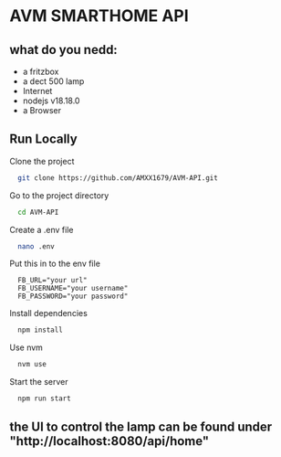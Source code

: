 # AVM SMARTHOME API

## what do you nedd:

- a fritzbox
- a dect 500 lamp
- Internet
- nodejs v18.18.0
- a Browser

## Run Locally

Clone the project

```bash
  git clone https://github.com/AMXX1679/AVM-API.git
```

Go to the project directory

```bash
  cd AVM-API
```

Create a .env file

```bash
  nano .env
```

Put this in to the env file

```env
  FB_URL="your url"
  FB_USERNAME="your username"
  FB_PASSWORD="your password"

```

Install dependencies

```bash
  npm install
```

Use nvm

```bash
  nvm use
```

Start the server

```bash
  npm run start
```

## the UI to control the lamp can be found under "http://localhost:8080/api/home"

